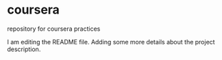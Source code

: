 # coursera
repository for coursera practices

I am editing the README file. Adding some more details about the project description.
